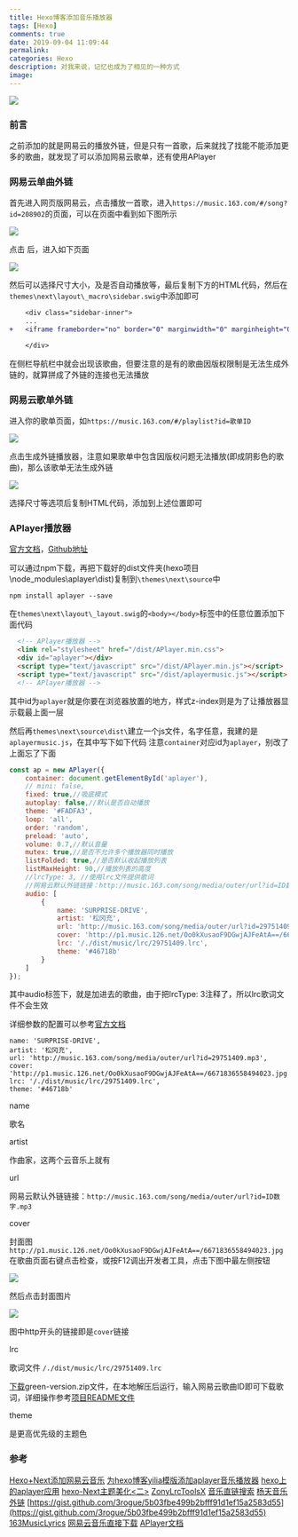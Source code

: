 ```yaml
---
title: Hexo博客添加音乐播放器
tags: [Hexo]
comments: true
date: 2019-09-04 11:09:44
permalink:
categories: Hexo
description: 对我来说，记忆也成为了相见的一种方式
image:
---
```


<img class="joel-img" src="http://image.joelyings.com/20190904-7.jpg">

<!-- more -->

### 前言

之前添加的就是网易云的播放外链，但是只有一首歌，后来就找了找能不能添加更多的歌曲，就发现了可以添加网易云歌单，还有使用APlayer

### 网易云单曲外链

首先进入网页版网易云，点击播放一首歌，进入``https://music.163.com/#/song?id=208902``的页面，可以在页面中看到如下图所示

![](http://image.joelyings.com/20190904-1.png)

点击 后，进入如下页面

![](http://image.joelyings.com/20190904-2.png)

然后可以选择尺寸大小，及是否自动播放等，最后复制下方的HTML代码，然后在``themes\next\layout\_macro\sidebar.swig``中添加即可

```diff themes\next\layout\_macro\sidebar.swig
	<div class="sidebar-inner">
	...
+   <iframe frameborder="no" border="0" marginwidth="0" marginheight="0" width=332 height=86 src="//music.163.com/outchain/player?type=2&id=22842399&auto=1&height=66"></iframe>

    </div>
```

在侧栏导航栏中就会出现该歌曲，但要注意的是有的歌曲因版权限制是无法生成外链的，就算拼成了外链的连接也无法播放

### 网易云歌单外链

进入你的歌单页面，如``https://music.163.com/#/playlist?id=歌单ID``

![](http://image.joelyings.com/20190904-3.png)

点击生成外链播放器，注意如果歌单中包含因版权问题无法播放(即成阴影色的歌曲)，那么该歌单无法生成外链

![](http://image.joelyings.com/20190904-4.png)

选择尺寸等选项后复制HTML代码，添加到上述位置即可

### APlayer播放器

[官方文档](https://aplayer.js.org/#/zh-Hans/)，[Github地址](https://github.com/MoePlayer/APlayer)

可以通过npm下载，再把下载好的dist文件夹(hexo项目\node_modules\aplayer\dist)复制到``\themes\next\source``中
```
npm install aplayer --save
```

在``themes\next\layout\_layout.swig``的``<body></body>``标签中的任意位置添加下面代码

```html themes\next\layout\_layout.swig
  <!-- APlayer播放器 -->
  <link rel="stylesheet" href="/dist/APlayer.min.css">
  <div id="aplayer"></div>
  <script type="text/javascript" src="/dist/APlayer.min.js"></script>
  <script type="text/javascript" src="/dist/aplayermusic.js"></script>
  <!-- APlayer播放器 -->
```

其中id为`aplayer`就是你要在浏览器放置的地方，样式z-index则是为了让播放器显示载最上面一层

然后再`themes\next\source\dist\`建立一个js文件，名字任意，我建的是`aplayermusic.js`，在其中写下如下代码
注意`container`对应id为`aplayer`，别改了上面忘了下面

```JavaScript themes\next\source\dist\aplayermusic.js
const ap = new APlayer({
    container: document.getElementById('aplayer'),
    // mini: false,
    fixed: true,//吸底模式
    autoplay: false,//默认是否自动播放
    theme: '#FADFA3',
    loop: 'all',
    order: 'random',
    preload: 'auto',
    volume: 0.7,//默认音量
    mutex: true,//是否不允许多个播放器同时播放
    listFolded: true,//是否默认收起播放列表
    listMaxHeight: 90,//播放列表的高度
    //lrcType: 3, //使用lrc文件提供歌词
	//网易云默认外链链接：http://music.163.com/song/media/outer/url?id=ID数字.mp3
    audio: [
        {
            name: 'SURPRISE-DRIVE',
            artist: '松冈充',
            url: 'http://music.163.com/song/media/outer/url?id=29751409.mp3',
            cover: 'http://p1.music.126.net/Oo0kXusaoF9DGwjAJFeAtA==/6671836558494023.jpg',
            lrc: '/./dist/music/lrc/29751409.lrc',
            theme: '#46718b'
        }
    ]
});
```

其中audio标签下，就是加进去的歌曲，由于把lrcType: 3注释了，所以lrc歌词文件不会生效

详细参数的配置可以参考[官方文档](https://aplayer.js.org/#/zh-Hans/)

```
name: 'SURPRISE-DRIVE',
artist: '松冈充',
url: 'http://music.163.com/song/media/outer/url?id=29751409.mp3',
cover: 'http://p1.music.126.net/Oo0kXusaoF9DGwjAJFeAtA==/6671836558494023.jpg',
lrc: '/./dist/music/lrc/29751409.lrc',
theme: '#46718b'
```

<p id="div-border-left-blue">name</p>

歌名

<p id="div-border-left-blue">artist</p>

作曲家，这两个云音乐上就有

<p id="div-border-left-blue">url</p>

网易云默认外链链接：`http://music.163.com/song/media/outer/url?id=ID数字.mp3`

<p id="div-border-left-blue">cover</p>

封面图`http://p1.music.126.net/Oo0kXusaoF9DGwjAJFeAtA==/6671836558494023.jpg`
在歌曲页面右键点击检查，或按F12调出开发者工具，点击下图中最左侧按钮

![](http://image.joelyings.com/20190904-5.png)

然后点击封面图片

![](http://image.joelyings.com/20190904-6.png)

图中http开头的链接即是`cover`链接

<p id="div-border-left-blue">lrc</p>

歌词文件 `/./dist/music/lrc/29751409.lrc`

[下载](https://github.com/jitwxs/163MusicLyrics/releases)green-version.zip文件，在本地解压后运行，输入网易云歌曲ID即可下载歌词，详细操作参考[项目README文件](https://github.com/jitwxs/163MusicLyrics/blob/master/README.md)

<p id="div-border-left-blue">theme</p>

是更高优先级的主题色




### 参考

[Hexo+Next添加网易云音乐](https://blog.csdn.net/Mculover666/article/details/90700059)
[为hexo博客yilia模版添加aplayer音乐播放器](https://qianlei6148.github.io/2018/10/13/%E4%B8%BA%E5%8D%9A%E5%AE%A2%E6%B7%BB%E5%8A%A0aplayer%E9%9F%B3%E4%B9%90%E6%92%AD%E6%94%BE%E5%99%A8/)
[hexo上的aplayer应用](https://blog.yleao.com/2018/0902/hexo%E4%B8%8A%E7%9A%84aplayer%E5%BA%94%E7%94%A8.html)
[hexo-Next主题美化<二>](http://lyxf.live/posts/51370)
[ZonyLrcToolsX](https://github.com/GameBelial/ZonyLrcToolsX/releases)
[音乐直链搜索](https://music.liuzhijin.cn/)
[杨天音乐外链](http://www.ytmp3.cn/)
[https://gist.github.com/3rogue/5b03fbe499b2bfff91d1ef15a2583d55](https://gist.github.com/3rogue/5b03fbe499b2bfff91d1ef15a2583d55)
[163MusicLyrics](https://github.com/jitwxs/163MusicLyrics)
[网易云音乐直接下载](https://greasyfork.org/zh-CN/scripts/33046-%E7%BD%91%E6%98%93%E4%BA%91%E9%9F%B3%E4%B9%90%E7%9B%B4%E6%8E%A5%E4%B8%8B%E8%BD%BD)
[APlayer文档](https://aplayer.js.org/#/zh-Hans/)